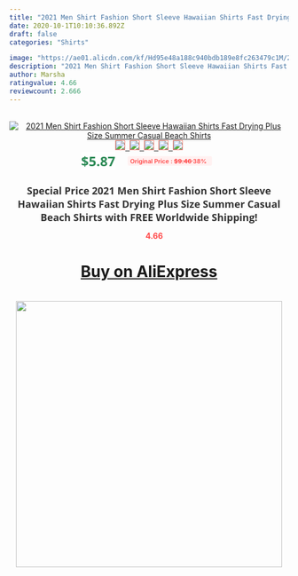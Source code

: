 ```yaml
---
title: "2021 Men Shirt Fashion Short Sleeve Hawaiian Shirts Fast Drying Plus Size Summer Casual Beach Shirts"
date: 2020-10-1T10:10:36.892Z
draft: false
categories: "Shirts"

image: "https://ae01.alicdn.com/kf/Hd95e48a188c940bdb189e8fc263479c1M/2021-Men-Shirt-Fashion-Short-Sleeve-Hawaiian-Shirts-Fast-Drying-Plus-Size-Summer-Casual-Beach-Shirts.jpg"
description: "2021 Men Shirt Fashion Short Sleeve Hawaiian Shirts Fast Drying Plus Size Summer Casual Beach Shirts"
author: Marsha
ratingvalue: 4.66
reviewcount: 2.666
---
```

<br>
<div style="text-align: center;">
<a href="https://s.click.aliexpress.com/e/_9RqVdL" target="_blank" rel="nofollow noopener noreferrer"><img alt="2021 Men Shirt Fashion Short Sleeve Hawaiian Shirts Fast Drying Plus Size Summer Casual Beach Shirts" class="magnifier-image" src="https://ae01.alicdn.com/kf/Hd95e48a188c940bdb189e8fc263479c1M/2021-Men-Shirt-Fashion-Short-Sleeve-Hawaiian-Shirts-Fast-Drying-Plus-Size-Summer-Casual-Beach-Shirts.jpg_640x640.jpg">
<br>
<img style="border:1px solid salmon" src="https://ae01.alicdn.com/kf/Hd95e48a188c940bdb189e8fc263479c1M/2021-Men-Shirt-Fashion-Short-Sleeve-Hawaiian-Shirts-Fast-Drying-Plus-Size-Summer-Casual-Beach-Shirts.jpg_120x120.jpg">&nbsp;&nbsp;<img style="border:1px solid salmon" src="https://ae01.alicdn.com/kf/H12dda8474d5747e68cb9c7daf6264405r/2021-Men-Shirt-Fashion-Short-Sleeve-Hawaiian-Shirts-Fast-Drying-Plus-Size-Summer-Casual-Beach-Shirts.jpg_120x120.jpg">&nbsp;&nbsp;<img style="border:1px solid salmon" src="https://ae01.alicdn.com/kf/H5dbfe745939744cca305c7fe61abfb9ft/2021-Men-Shirt-Fashion-Short-Sleeve-Hawaiian-Shirts-Fast-Drying-Plus-Size-Summer-Casual-Beach-Shirts.jpg_120x120.jpg">&nbsp;&nbsp;<img style="border:1px solid salmon" src="https://ae01.alicdn.com/kf/H096369ff1043454c997da16745efe59cI/2021-Men-Shirt-Fashion-Short-Sleeve-Hawaiian-Shirts-Fast-Drying-Plus-Size-Summer-Casual-Beach-Shirts.jpg_120x120.jpg">&nbsp;&nbsp;<img style="border:1px solid salmon" src="https://ae01.alicdn.com/kf/H2c97e58d30074b54a3f30dc1a3063ebfQ/2021-Men-Shirt-Fashion-Short-Sleeve-Hawaiian-Shirts-Fast-Drying-Plus-Size-Summer-Casual-Beach-Shirts.jpg_120x120.jpg"></a></div><br0>
<div style="text-align: center;"><span style="background-color: white; border: 0px; box-sizing: border-box; color: seagreen; display: inline-block; font-family: &quot;open sans&quot; , &quot;arial&quot; , &quot;helvetica&quot; , sans-serif , &quot;heiti&quot;; font-size: 24px; font-stretch: inherit; font-weight: 700; line-height: inherit; margin: 0px 10px 0px 0px; padding: 0px; vertical-align: middle;">$5.87 </span>
<span style="background: rgb(255 , 241 , 241); border-radius: 3px; border: 0px; box-sizing: border-box; color: #ff4747; display: inline-block; font-family: inherit; font-size: 12px; font-stretch: inherit; font-style: inherit; font-variant: inherit; font-weight: 600; line-height: inherit; margin: 0px; padding: 2px 5px; transform: scale(0.9); vertical-align: middle;">Original Price : <b style="text-decoration: line-through;">$9.46 </b> 38%&nbsp;&nbsp;</span></div>
<h1 style="color: #333333; display: inline-block; font-family: &quot;open sans&quot; , &quot;arial&quot; , &quot;helvetica&quot; , sans-serif , &quot;heiti&quot;; font-size: 18px; font-stretch: inherit; font-weight: 700; text-align: center;">Special Price 2021 Men Shirt Fashion Short Sleeve Hawaiian Shirts Fast Drying Plus Size Summer Casual Beach Shirts with FREE Worldwide Shipping!</h1>
<div style="color: #ff4747; text-align: center;">
<img src="https://4.bp.blogspot.com/-M0ZcTcb-5uY/XleCXlxnR4I/AAAAAAAAAEc/OrjgMkXV1oMQFaCRZj5HQwOCBcu3w1FegCPcBGAYYCw/s1600/star.png" style="height: 15px;">&nbsp;<b>4.66</b></div>
<div class="button_cont" align="center"><a class="buynow_a" href="https://s.click.aliexpress.com/e/_9RqVdL" target="_blank" rel="nofollow noopener noreferrer"><H1>Buy on AliExpress</H1></a></div><br>
<div class="separator" style="clear: both; text-align: center;">
<img src="https://lh3.googleusercontent.com/-pTy5HemUv9M/XlePHvY0dAI/AAAAAAAAAE4/0nX5iRUoIWY8eMW9Dpxeirr157OZliDIgCLcBGAsYHQ/s1600/badge.gif" width="480">
</div>
